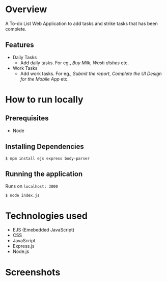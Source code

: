 # Overview

A To-do List Web Application to add tasks and strike tasks that has been complete.

## Features

- Daily Tasks
  - Add daily tasks. For eg., _Buy Milk_, _Wash dishes_ etc.
- Work Tasks
  - Add work tasks. For eg., _Submit the report_, _Complete the UI Design for the Mobile App_ etc.

# How to run locally

## Prerequisites

- Node

## Installing Dependencies

```
$ npm install ejs express body-parser
```

## Running the application

Runs on `localhost: 3000`

```
$ node index.js
```

# Technologies used

- EJS (Emebedded JavaScript)
- CSS
- JavaScript
- Express.js
- Node.js

# Screenshots

